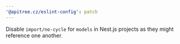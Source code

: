 ```yaml
---
'@apitree.cz/eslint-config': patch
---
```


Disable `import/no-cycle` for `models` in Nest.js projects as they might reference one another.
